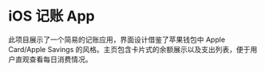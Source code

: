 # iOS 记账 App

此项目展示了一个简易的记账应用，界面设计借鉴了苹果钱包中 Apple Card/Apple Savings 的风格。主页包含卡片式的余额展示以及支出列表，便于用户直观查看每日消费情况。

